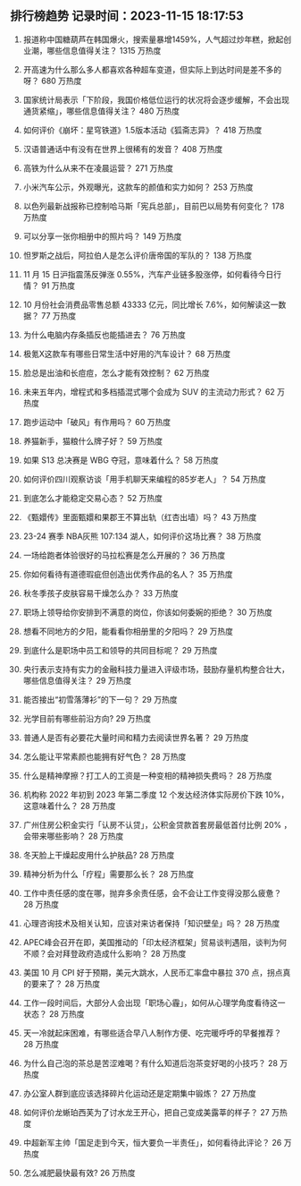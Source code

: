 
## 排行榜趋势 记录时间：2023-11-15 18:17:53
  
  1. 报道称中国糖葫芦在韩国爆火，搜索量暴增1459%，人气超过炒年糕，掀起创业潮，哪些信息值得关注？ 1315 万热度
    
  2. 开高速为什么那么多人都喜欢各种超车变道，但实际上到达时间是差不多的呀？ 680 万热度
    
  3. 国家统计局表示「下阶段，我国价格低位运行的状况将会逐步缓解，不会出现通货紧缩」，哪些信息值得关注？ 480 万热度
    
  4. 如何评价《崩坏：星穹铁道》1.5版本活动《狐斋志异》？ 418 万热度
    
  5. 汉语普通话中有没有在世界上很稀有的发音？ 408 万热度
    
  6. 高铁为什么从来不在凌晨运营？ 271 万热度
    
  7. 小米汽车公示，外观曝光，这款车的颜值和实力如何？ 253 万热度
    
  8. 以色列最新战报称已控制哈马斯「宪兵总部」，目前巴以局势有何变化？ 178 万热度
    
  9. 可以分享一张你相册中的照片吗？ 149 万热度
    
  10. 怛罗斯之战后，阿拉伯人是怎么评价唐帝国的军队的？ 138 万热度
    
  11. 11 月 15 日沪指震荡反弹涨 0.55%，汽车产业链多股涨停，如何看待今日行情？ 91 万热度
    
  12. 10 月份社会消费品零售总额 43333 亿元，同比增长 7.6%，如何解读这一数据？ 77 万热度
    
  13. 为什么电脑内存条插反也能插进去？ 76 万热度
    
  14. 极氪X这款车有哪些日常生活中好用的汽车设计？ 68 万热度
    
  15. 脸总是出油和长痘痘，怎么才能有效控制？ 62 万热度
    
  16. 未来五年内，增程式和多档插混式哪个会成为 SUV 的主流动力形式？ 62 万热度
    
  17. 跑步运动中「破风」有作用吗？ 60 万热度
    
  18. 养猫新手，猫粮什么牌子好？ 59 万热度
    
  19. 如果 S13 总决赛是 WBG 夺冠，意味着什么？ 58 万热度
    
  20. 如何评价四川观察访谈「用手机聊天来编程的85岁老人」？ 54 万热度
    
  21. 到底怎么才能稳定交易心态？ 52 万热度
    
  22. 《甄嬛传》里面甄嬛和果郡王不算出轨（红杏出墙）吗？ 43 万热度
    
  23. 23-24 赛季 NBA灰熊 107:134 湖人，如何评价这场比赛？ 38 万热度
    
  24. 一场给跑者体验很好的马拉松赛是怎么开展的？ 36 万热度
    
  25. 你如何看待有道德瑕疵但创造出优秀作品的名人？ 35 万热度
    
  26. 秋冬季孩子皮肤容易干燥怎么办？ 33 万热度
    
  27. 职场上领导给你安排到不满意的岗位，你该如何委婉的拒绝？ 30 万热度
    
  28. 想看不同地方的夕阳，能看看你相册里的夕阳吗？ 29 万热度
    
  29. 到底什么是职场中员工和领导的共同目标呢？ 29 万热度
    
  30. 央行表示支持有实力的金融科技力量进入评级市场，鼓励存量机构整合壮大，哪些信息值得关注？ 29 万热度
    
  31. 能否接出“初雪落薄衫”的下一句？ 29 万热度
    
  32. 光学目前有哪些前沿方向? 29 万热度
    
  33. 普通人是否有必要花大量时间和精力去阅读世界名著？ 29 万热度
    
  34. 怎么能让平常素颜也能拥有好气色？ 28 万热度
    
  35. 什么是精神摩擦？打工人的工资是一种变相的精神损失费吗？ 28 万热度
    
  36. 机构称 2022 年初到 2023 年第二季度 12 个发达经济体实际房价下跌 10%，这意味着什么？ 28 万热度
    
  37. 广州住房公积金实行「认房不认贷」，公积金贷款首套房最低首付比例 20% ，会带来哪些影响？ 28 万热度
    
  38. 冬天脸上干燥起皮用什么护肤品? 28 万热度
    
  39. 精神分析为什么「疗程」需要那么长？ 28 万热度
    
  40. 工作中责任感的度在哪，抛弃多余责任感，会不会让工作变得没那么疲惫？ 28 万热度
    
  41. 心理咨询技术及相关认知，应该对来访者保持「知识壁垒」吗？ 28 万热度
    
  42. APEC峰会召开在即，美国推动的「印太经济框架」贸易谈判遇阻，谈判为何不顺？会对拜登政府造成什么影响？ 28 万热度
    
  43. 美国 10 月 CPI 好于预期，美元大跳水，人民币汇率盘中暴拉 370 点，拐点真的要来了？ 28 万热度
    
  44. 工作一段时间后，大部分人会出现「职场心霾」，如何从心理学角度看待这一状态？ 28 万热度
    
  45. 天一冷就起床困难，有哪些适合早八人制作方便、吃完暖呼呼的早餐推荐？ 28 万热度
    
  46. 为什么自己泡的茶总是苦涩难喝？有什么知道后泡茶变好喝的小技巧？ 28 万热度
    
  47. 办公室人群到底应该选择碎片化运动还是定期集中锻炼？ 27 万热度
    
  48. 如何评价龙蜥珀西芙为了讨水龙王开心，把自己变成美露莘的样子？ 27 万热度
    
  49. 中超新军主帅「国足走到今天，恒大要负一半责任」，如何看待此评论？ 26 万热度
    
  50. 怎么减肥最快最有效? 26 万热度
    
